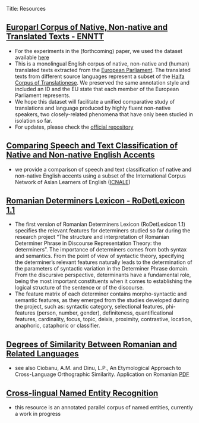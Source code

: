 ﻿Title: Resources

## [Europarl Corpus of Native, Non-native and Translated Texts - ENNTT](http://nlp.unibuc.ro/resources/ENNTT.tar.gz)
- For the experiments in the (forthcoming) paper, we used the dataset available [here](/resources/LREC2016_experiment.tar.gz)
- This is a monolingual English corpus of native, non-native and (human) translated texts extracted from the [European Parliament](http://www.statmt.org/europarl/). The translated texts from different source languages represent a subset of the [Haifa Corpus of Translationese](http://arxiv.org/abs/1509.03611). We preserved the same annotation style and included an ID and the EU state that each member of the European Parliament represents.
- We hope this dataset will facilitate a unified comparative study of translations and language produced by highly fluent non-native speakers, two closely-related phenomena that have only been studied in isolation so far.
- For updates, please check the [official repository](https://github.com/senisioi/enntt-release)


## [Comparing Speech and Text Classification of Native and Non-native English Accents](https://github.com/senisioi/speech-text-features)
- we provide a comparison of speech and text classification of native and non-native English accents using a subset of the International Corpus Network of Asian Learners of English ([ICNALE](http://language.sakura.ne.jp/icnale/))


## [Romanian Determiners Lexicon - RoDetLexicon 1.1](/resources/RoDetLexicon.pdf)
- The first version of Romanian Determiners Lexicon (RoDetLexicon 1.1) specifies the relevant features for determiners studied so far during the research project “The structure and interpretation of Romanian Determiner Phrase in Discourse Representation Theory: the determiners”. The importance of determiners comes from both syntax and semantics. From the point of view of syntactic theory, specifying the determiner’s relevant features naturally leads to the determination of the parameters of syntactic variation in the Determiner Phrase domain. From the discursive perspective, determinants have a fundamental role, being the most important constituents when it comes to establishing the logical structure of the sentence or of the discourse.
- The feature matrix of each determiner contains morpho-syntactic and semantic features, as they emerged from the studies developed during the project, such as: syntactic category, selectional features, phi-features (person, number, gender), definiteness, quantificational features, cardinality, focus, topic, deixis, proximity, contrastive, location, anaphoric, cataphoric or classifier.

## [Degrees of Similarity Between Romanian and Related Languages](/resources/rosim.pdf)
- see also Ciobanu, A.M. and Dinu, L.P.,  An Etymological Approach to Cross-Language Orthographic Similarity. Application on Romanian [PDF](http://emnlp2014.org/papers/pdf/EMNLP2014112.pdf)

## [Cross-lingual Named Entity Recognition](https://github.com/senisioi/clwe-ner)
- this resource is an annotated parallel corpus of named entities, currently a work in progress



